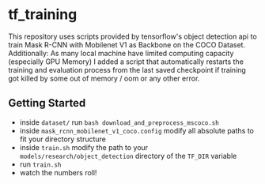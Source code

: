 # tf_training
This repository uses scripts provided by tensorflow's object detection api to train Mask R-CNN with Mobilenet V1 as Backbone on the COCO Dataset.
<br />
Additionally: As many local machine have limited computing capacity (especially GPU Memory)
I added a script that automatically restarts the training and evaluation process from the last saved checkpoint if training got killed by some out of memory / oom or any other error.

## Getting Started
- inside `dataset/` run `bash download_and_preprocess_mscoco.sh`
- inside `mask_rcnn_mobilenet_v1_coco.config` modify all absolute paths to fit your directory structure
- inside `train.sh` modify the path to your `models/research/object_detection` directory of the `TF_DIR` variable
- run `train.sh`
- watch the numbers roll!

